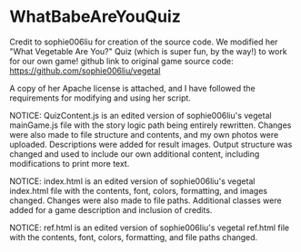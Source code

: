 # WhatBabeAreYouQuiz

Credit to sophie006liu for creation of the source code. We modified her "What Vegetable Are You?" Quiz (which is super fun, by the way!) to work for our own game! github link to original game source code: https://github.com/sophie006liu/vegetal

A copy of her Apache license is attached, and I have followed the requirements for modifying and using her script.

NOTICE: QuizContent.js is an edited version of sophie006liu's vegetal mainGame.js file with the story logic path being entirely rewritten. Changes were also made to file structure and contents, and my own photos were uploaded. Descriptions were added for result images. Output structure was changed and used to include our own additional content, including modifications to print more text.

NOTICE: index.html is an edited version of sophie006liu's vegetal index.html file with the contents, font, colors, formatting, and images changed. Changes were also made to file paths. Additional classes were added for a game description and inclusion of credits.

NOTICE: ref.html is an edited version of sophie006liu's vegetal ref.html file with the contents, font, colors, formatting, and file paths changed.
